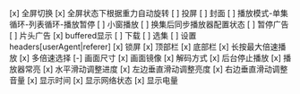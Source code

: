 [x] 全屏切换
[x] 全屏状态下根据重力自动旋转
[ ] 投屏
[ ] 封面
[ ] 播放模式-单集循环-列表循环-播放暂停
[ ] 小窗播放
[ ] 换集后同步播放器配置状态
[ ] 暂停广告
[ ] 片头广告
[x] buffered显示
[ ] 下载
[ ] 选集
[ ] 设置headers[userAgent|referer]
[x] 锁屏
[x] 顶部栏
[x] 底部栏
[x] 长按最大倍速播放
[x] 多倍速选择
[-] 画面尺寸
[x] 画面镜像
[x] 解码方式
[x] 后台停止播放
[x] 播放器常亮
[x] 水平滑动调整进度
[x] 左边垂直滑动调整亮度
[x] 右边垂直滑动调整音量
[x] 显示时间
[x] 显示网络状态
[x] 显示电量